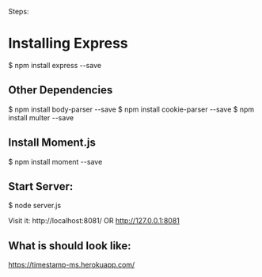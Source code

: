 Steps:

# Installing Express

$ npm install express --save

## Other Dependencies

$ npm install body-parser --save
$ npm install cookie-parser --save
$ npm install multer --save

## Install Moment.js

$ npm install moment --save

## Start Server:

$ node server.js

Visit it: http://localhost:8081/ OR http://127.0.0.1:8081

## What is should look like:

https://timestamp-ms.herokuapp.com/
